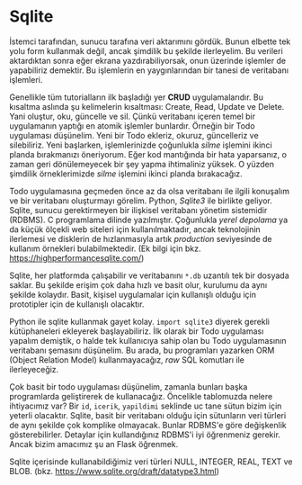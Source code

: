 # Sqlite

İstemci tarafından, sunucu tarafına veri aktarımını gördük. Bunun elbette tek yolu form kullanmak değil, ancak şimdilik bu şekilde ilerleyelim. Bu verileri aktardıktan sonra eğer ekrana yazdırabiliyorsak, onun üzerinde işlemler de yapabiliriz demektir. Bu işlemlerin en yaygınlarından bir tanesi de veritabanı işlemleri. 

Genellikle tüm tutorialların ilk başladığı yer **CRUD** uygulamalarıdır. Bu kısaltma aslında şu kelimelerin kısaltması: Create, Read, Update ve Delete. Yani oluştur, oku, güncelle ve sil. Çünkü veritabanı içeren temel bir uygulamanın yaptığı en atomik işlemler bunlardır. Örneğin bir Todo uygulaması düşünelim. Yeni bir Todo ekleriz, okuruz, güncelleriz ve silebiliriz. Yeni başlarken, işlemlerinizde çoğunlukla *silme* işlemini ikinci planda bırakmanızı öneriyorum. Eğer kod mantığında bir hata yaparsanız, o zaman geri dönülemeyecek bir şey yapma ihtimaliniz yüksek. O yüzden şimdilik örneklerimizde *silme* işlemini ikinci planda bırakacağız.

Todo uygulamasına geçmeden önce az da olsa veritabanı ile ilgili konuşalım ve bir veritabanı oluşturmayı görelim. Python, *Sqlite3* ile birlikte geliyor. Sqlite, sunucu gerektirmeyen bir ilişkisel veritabanı yönetim sistemidir (RDBMS). C programlama dilinde yazılmıştır. Çoğunlukla *yerel depolama* ya da küçük ölçekli web siteleri için kullanılmaktadır, ancak teknolojinin ilerlemesi ve disklerin de hızlanmasıyla artık *production* seviyesinde de kullanım örnekleri bulabilmektedir. (Ek bilgi için bkz. https://highperformancesqlite.com/)

Sqlite, her platformda çalışabilir ve veritabanını `*.db` uzantılı tek bir dosyada saklar. Bu şekilde erişim çok daha hızlı ve basit olur, kurulumu da aynı şekilde kolaydır. Basit, kişisel uygulamalar için kullanışlı olduğu için prototipler için de kullanışlı olacaktır. 

Python ile sqlite kullanmak gayet kolay. `import sqlite3` diyerek gerekli kütüphaneleri ekleyerek başlayabiliriz. İlk olarak bir Todo uygulaması yapalım demiştik, o halde tek kullanıcıya sahip olan bu Todo uygulamasının veritabanı şemasını düşünelim. Bu arada, bu programları yazarken ORM (Object Relation Model) kullanmayacağız, *raw* SQL komutları ile ilerleyeceğiz.

Çok basit bir todo uygulaması düşünelim, zamanla bunları başka programlarda geliştirerek de kullanacağız. Öncelikle tablomuzda nelere ihtiyacımız var? Bir `id`, `icerik`, `yapildimi` seklinde uc tane sütun bizim için yeterli olacaktır. Sqlite, basit bir veritabanı olduğu için sütunların veri türleri de aynı şekilde çok komplike olmayacak. Bunlar RDBMS'e göre değişkenlik gösterebilirler. Detaylar için kullandığınız RDBMS'i iyi öğrenmeniz gerekir. Ancak bizim amacımız şu an Flask öğrenmek.

Sqlite içerisinde kullanabildiğimiz veri türleri NULL, INTEGER, REAL, TEXT ve BLOB. (bkz. https://www.sqlite.org/draft/datatype3.html)


